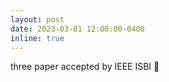 ```yaml
---
layout: post
date: 2023-03-01 12:00:00-0400
inline: true
---
```


three paper accepted by IEEE ISBI :tada:
